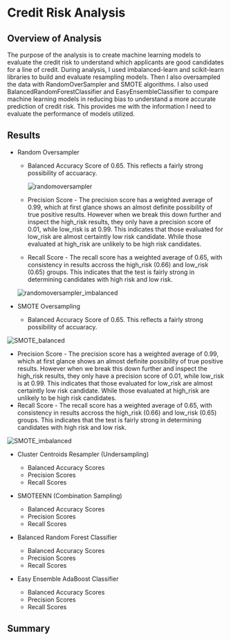 # Credit Risk Analysis

## Overview of Analysis
The purpose of the analysis is to create machine learning models to evaluate the credit risk to understand which applicants are good candidates for a line of credit. During analysis, I used imbalanced-learn and scikit-learn libraries to build and evaluate resampling models. Then I also oversampled the data with RandomOverSampler and SMOTE algorithms. I also used BalancedRandomForestClassifier and EasyEnsembleClassifier to compare machine learning models in reducing bias to understand a more accurate prediction of credit risk. This provides me with the information I need to evaluate the performance of models utilized.

## Results

* Random Oversampler
  * Balanced Accuracy Score of 0.65. This reflects a fairly strong possibility of accuaracy.

    ![randomoversampler](https://user-images.githubusercontent.com/110419577/213518140-b521433b-41c5-4755-a44a-de7c46365e4b.png)


  * Precision Score - The precision score has a weighted average of 0.99, which at first glance shows an almost definite possibility of true positive results. However when we break this down further and inspect the high_risk results, they only have a precision score of 0.01, while low_risk is at 0.99. This indicates that those evaluated for low_risk are almost certaintly low risk candidate. While those evaluated at high_risk are unlikely to be high risk candidates. 
  
  * Recall Score - The recall score has a weighted average of 0.65, with consistency in results accross the high_risk (0.66) and low_risk (0.65) groups. This indicates that the test is fairly strong in determining candidates with high risk and low risk. 
  
  ![randomoversampler_imbalanced](https://user-images.githubusercontent.com/110419577/213519014-c647358d-8dd6-486b-90ea-81773e881724.png)


* SMOTE Oversampling
  * Balanced Accuracy Score of 0.65. This reflects a fairly strong possibility of accuaracy.

![SMOTE_balanced](https://user-images.githubusercontent.com/110419577/213525352-1d194bf6-7d8c-43ae-b603-b5c70db91a4a.png)


  * Precision Score - The precision score has a weighted average of 0.99, which at first glance shows an almost definite possibility of true positive results. However when we break this down further and inspect the high_risk results, they only have a precision score of 0.01, while low_risk is at 0.99. This indicates that those evaluated for low_risk are almost certaintly low risk candidate. While those evaluated at high_risk are unlikely to be high risk candidates. 
  * Recall Score - The recall score has a weighted average of 0.65, with consistency in results accross the high_risk (0.66) and low_risk (0.65) groups. This indicates that the test is fairly strong in determining candidates with high risk and low risk. 

  ![SMOTE_imbalanced](https://user-images.githubusercontent.com/110419577/213525364-bd1833fb-001b-466c-99b6-8e16c657b8b8.png)

* Cluster Centroids Resampler (Undersampling)
  * Balanced Accuracy Scores
  * Precision Scores
  * Recall Scores

* SMOTEENN (Combination Sampling)
  * Balanced Accuracy Scores
  * Precision Scores
  * Recall Scores

* Balanced Random Forest Classifier
  * Balanced Accuracy Scores
  * Precision Scores
  * Recall Scores

* Easy Ensemble AdaBoost Classifier
  * Balanced Accuracy Scores
  * Precision Scores
  * Recall Scores

## Summary
